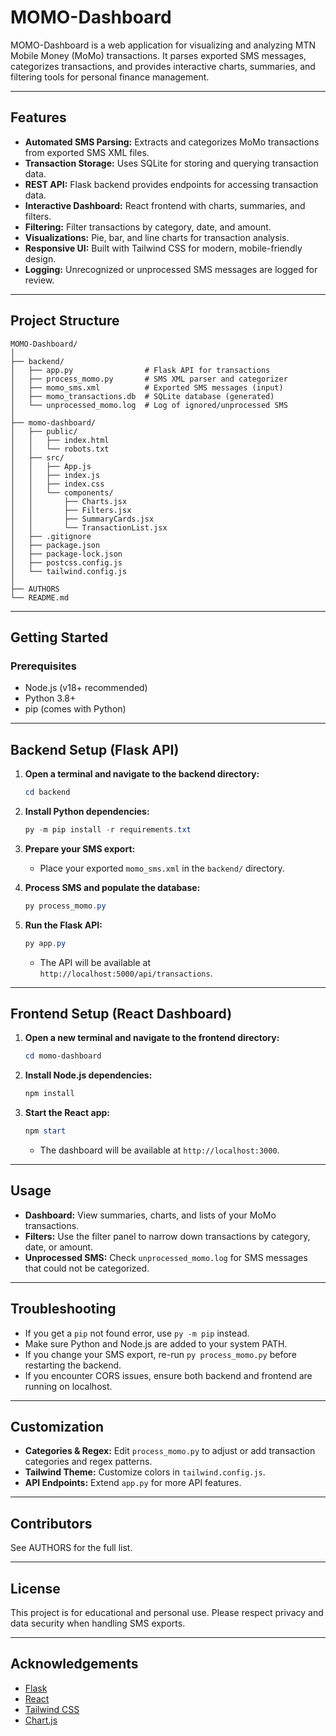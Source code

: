# MOMO-Dashboard

MOMO-Dashboard is a web application for visualizing and analyzing MTN Mobile Money (MoMo) transactions. It parses exported SMS messages, categorizes transactions, and provides interactive charts, summaries, and filtering tools for personal finance management.

---

## Features

- **Automated SMS Parsing:** Extracts and categorizes MoMo transactions from exported SMS XML files.
- **Transaction Storage:** Uses SQLite for storing and querying transaction data.
- **REST API:** Flask backend provides endpoints for accessing transaction data.
- **Interactive Dashboard:** React frontend with charts, summaries, and filters.
- **Filtering:** Filter transactions by category, date, and amount.
- **Visualizations:** Pie, bar, and line charts for transaction analysis.
- **Responsive UI:** Built with Tailwind CSS for modern, mobile-friendly design.
- **Logging:** Unrecognized or unprocessed SMS messages are logged for review.

---

## Project Structure

```
MOMO-Dashboard/
│
├── backend/
│   ├── app.py                # Flask API for transactions
│   ├── process_momo.py       # SMS XML parser and categorizer
│   ├── momo_sms.xml          # Exported SMS messages (input)
│   ├── momo_transactions.db  # SQLite database (generated)
│   └── unprocessed_momo.log  # Log of ignored/unprocessed SMS
│
├── momo-dashboard/
│   ├── public/
│   │   ├── index.html
│   │   └── robots.txt
│   ├── src/
│   │   ├── App.js
│   │   ├── index.js
│   │   ├── index.css
│   │   └── components/
│   │       ├── Charts.jsx
│   │       ├── Filters.jsx
│   │       ├── SummaryCards.jsx
│   │       └── TransactionList.jsx
│   ├── .gitignore
│   ├── package.json
│   ├── package-lock.json
│   ├── postcss.config.js
│   └── tailwind.config.js
│
├── AUTHORS
└── README.md
```

---

## Getting Started

### Prerequisites

- Node.js (v18+ recommended)
- Python 3.8+
- pip (comes with Python)

---

## Backend Setup (Flask API)

1. **Open a terminal and navigate to the backend directory:**
   ```powershell
   cd backend
   ```

2. **Install Python dependencies:**
   ```powershell
   py -m pip install -r requirements.txt
   ```

3. **Prepare your SMS export:**
   - Place your exported `momo_sms.xml` in the `backend/` directory.

4. **Process SMS and populate the database:**
   ```powershell
   py process_momo.py
   ```

5. **Run the Flask API:**
   ```powershell
   py app.py
   ```
   - The API will be available at `http://localhost:5000/api/transactions`.

---

## Frontend Setup (React Dashboard)

1. **Open a new terminal and navigate to the frontend directory:**
   ```powershell
   cd momo-dashboard
   ```

2. **Install Node.js dependencies:**
   ```powershell
   npm install
   ```

3. **Start the React app:**
   ```powershell
   npm start
   ```
   - The dashboard will be available at `http://localhost:3000`.

---

## Usage

- **Dashboard:** View summaries, charts, and lists of your MoMo transactions.
- **Filters:** Use the filter panel to narrow down transactions by category, date, or amount.
- **Unprocessed SMS:** Check `unprocessed_momo.log` for SMS messages that could not be categorized.

---

## Troubleshooting

- If you get a `pip` not found error, use `py -m pip` instead.
- Make sure Python and Node.js are added to your system PATH.
- If you change your SMS export, re-run `py process_momo.py` before restarting the backend.
- If you encounter CORS issues, ensure both backend and frontend are running on localhost.

---

## Customization

- **Categories & Regex:** Edit `process_momo.py` to adjust or add transaction categories and regex patterns.
- **Tailwind Theme:** Customize colors in `tailwind.config.js`.
- **API Endpoints:** Extend `app.py` for more API features.

---

## Contributors

See AUTHORS for the full list.

---

## License

This project is for educational and personal use. Please respect privacy and data security when handling SMS exports.

---

## Acknowledgements

- [Flask](https://flask.palletsprojects.com/)
- [React](https://react.dev/)
- [Tailwind CSS](https://tailwindcss.com/)
- [Chart.js](https://www.chartjs.org/)